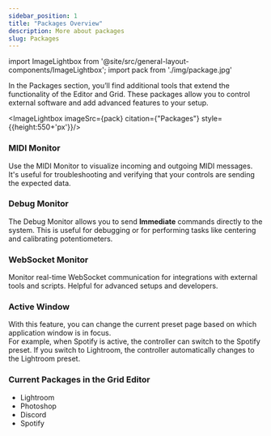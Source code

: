 ```yaml
---
sidebar_position: 1
title: "Packages Overview"
description: More about packages
slug: Packages
---
```

import ImageLightbox from '@site/src/general-layout-components/ImageLightbox';
import pack from './img/package.jpg'


  
In the Packages section, you’ll find additional tools that extend the functionality of the Editor and Grid. These packages allow you to control external software and add advanced features to your setup.

<ImageLightbox imageSrc={pack} citation={"Packages"} style={{height:550+'px'}}/>

### MIDI Monitor

Use the MIDI Monitor to visualize incoming and outgoing MIDI messages. It's useful for troubleshooting and verifying that your controls are sending the expected data.

### Debug Monitor

The Debug Monitor allows you to send **Immediate** commands directly to the system. This is useful for debugging or for performing tasks like centering and calibrating potentiometers.

### WebSocket Monitor

Monitor real-time WebSocket communication for integrations with external tools and scripts. Helpful for advanced setups and developers.

### Active Window

With this feature, you can change the current preset page based on which application window is in focus.  
For example, when Spotify is active, the controller can switch to the Spotify preset. If you switch to Lightroom, the controller automatically changes to the Lightroom preset.

### Current Packages in the Grid Editor

- Lightroom  
- Photoshop  
- Discord  
- Spotify
